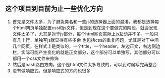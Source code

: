 ## 这个项目到目前为止一些优化方向

1. 首先是文件太多，为了避免类名和一些js的选择器上面的混淆，我都是选择每个html网页单独配置css和js文件，但是到现在这个要做完的阶段，就会发现文件太多了，尤其是对于js部分，每个html网页实际上js互动并不多，一般只有几十行，单独写js就显得有些多余
   也包括css的重复问题，尤其是对于中间几个网页，在样式上是类似的，一个title，一个header，左边正文，右边侧边栏，实际可能产生变化的就是正文部分，这个部分可以单独写，其他部分可以都用一个css文件来修饰
2. 然后是hash路由方向，这个是html文件太多导致的，可以到时候写完再整合
2. 没有做响应式，但是响应式的方向也很多